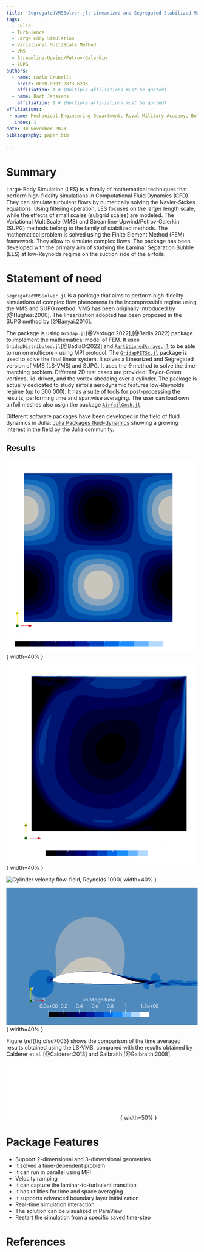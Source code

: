 ```yaml
---
title: 'SegregatedVMSSolver.jl: Linearized and Segregated Stabilized Method for Large Eddy Simulation in Julia'
tags:
  - Julia
  - Turbulence
  - Large Eddy Simulation
  - Variational MultiScale Method
  - VMS
  - Streamline-Upwind/Petrov-Galerkin
  - SUPG
authors:
  - name: Carlo Brunelli
    orcid: 0000-0002-2873-6293
    affiliation: 1 # (Multiple affiliations must be quoted)
  - name: Bart Janssens
    affiliation: 1 # (Multiple affiliations must be quoted)
affiliations:
 - name: Mechanical Engineering Department, Royal Military Academy, Belgium
   index: 1
date: 30 November 2023
bibliography: paper.bib

---
```


# Summary
Large-Eddy Simulation (LES) is a family of mathematical techniques that perform high-fidelity simulations in Computational Fluid Dynamics (CFD). They can simulate turbulent flows by numerically solving the Navier-Stokes equations. Using filtering operation, LES focuses on the larger length scale, while the effects of small scales (subgrid scales) are modeled. The Variational MultiScale (VMS) and Streamline-Upwind/Petrov-Galerkin (SUPG) methods belong to the family of stabilized methods. The mathematical problem is solved using the Finite Element Method (FEM) framework. They allow to simulate complex flows. The package has been developed with the primary aim of studying the Laminar Separation Bubble (LES) at low-Reynolds regime on the suction side of the airfoils.

# Statement of need
`SegregatedVMSSolver.jl` is a package that aims to perform high-fidelity simulations of complex flow phenomena in the incompressible regime using the VMS and SUPG method. VMS has been originally introduced by [@Hughes:2000]. The linearization adopted has been proposed in the SUPG method by [@Banyai:2016].

The package is using `Gridap.jl`[@Verdugo:2022],[@Badia:2022] package to implement the mathematical model of FEM. It uses `GridapDistributed.jl`[@BadiaD:2022] and [`PartitionedArrays.jl`](https://github.com/fverdugo/PartitionedArrays.jl) to be able to run on multicore - using MPI protocol. The [`GridapPETSc.jl`](https://github.com/gridap/GridapPETSc.jl) package is used to solve the final linear system. It solves a Linearized and Segregated version of VMS (LS-VMS) and SUPG. It uses the $\theta$ method to solve the time-marching problem. Different 2D test cases are provided: Taylor-Green vortices, lid-driven, and the vortex shedding over a cylinder. The package is actually dedicated to study airfoils aerodynamic features low-Reynolds regime (up to 500 000). It has a suite of tools for post-processing the results, performing time and spanwise averaging. The user can load own airfoil meshes also usign the package [`AirfoilGmsh.jl`](https://github.com/carlodev/AirfoilGmsh.jl).

Different software packages have been developed in the field of fluid dynamics in Julia: [Julia Packages fluid-dynamics](https://juliapackages.com/c/fluid-dynamics) showing a growing interest in the field by the Julia community.

## Results

![Taylor-Green vortices, velocity x direction field](images/TGx.png){ width=40%  }

![lid-driven cavity flow, velocity field, Reynolds 10 000](images/Ldx.png){ width=40%  }

![Cylinder velocity flow-field, Reynolds 1000](images/docs/Cyx.png){ width=40%  }

![Velocity field on DU89 airfoil at Reynolds 250 000, angle of attack 5°](images/DU89U.png){ width=40%  }

Figure \ref{fig:cfsd7003} shows the comparison of the time averaged results obtained using the LS-VMS, compared with the results obtained by Calderer et al. [@Calderer:2013] and Galbraith [@Galbraith:2008].

![Friction coefficient on the suction side of the sd7003 airfoil, Reynolds 60 000, angle of attack 4°,\label{fig:cfsd7003}](images/VMS7003s.pdf){ width=50%  }


# Package Features
- Support 2-dimensional and 3-dimensional geometries
- It solved a time-dependent problem
- It can run in parallel using MPI
- Velocity ramping
- It can capture the laminar-to-turbulent transition
- It has utilities for time and space averaging
- It supports advanced boundary layer initialization
- Real-time simulation interaction
- The solution can be visualized in ParaView
- Restart the simulation from a specific saved time-step

# References
